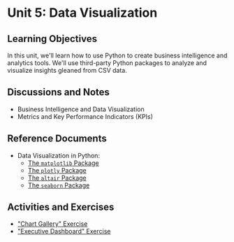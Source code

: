 
# Unit 5: Data Visualization

## Learning Objectives

In this unit, we'll learn how to use Python to create business intelligence and analytics tools. We'll use third-party Python packages to analyze and visualize insights gleaned from CSV data.

## Discussions and Notes

  + Business Intelligence and Data Visualization
  + Metrics and Key Performance Indicators (KPIs)

## Reference Documents

  + Data Visualization in Python:
    + [The `matplotlib` Package](/notes/python/packages/matplotlib.md)
    + [The `plotly` Package](/notes/python/packages/plotly.md)
    + [The `altair` Package](/notes/python/packages/altair.md)
    + [The `seaborn` Package](/notes/python/packages/seaborn.md)

## Activities and Exercises

  + ["Chart Gallery" Exercise](/exercises/chart-gallery/README.md)
  + ["Executive Dashboard" Exercise](/projects/exec-dash/README.md)
